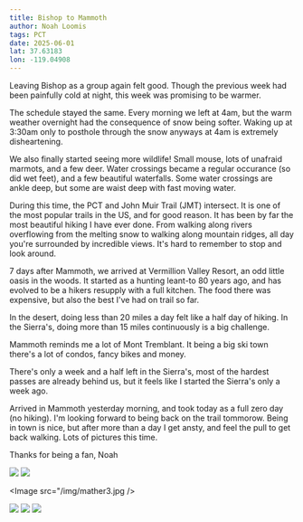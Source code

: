 ```yaml
---
title: Bishop to Mammoth
author: Noah Loomis
tags: PCT
date: 2025-06-01
lat: 37.63183
lon: -119.04908
---
```


<script>
    import Image from '$lib/Image.svelte'
</script>

Leaving Bishop as a group again felt good. Though the previous week had been painfully cold at night, this week was promising to be warmer.

The schedule stayed the same. Every morning we left at 4am, but the warm weather overnight had the consequence of snow being softer. Waking up at 3:30am only to posthole through the snow anyways at 4am is extremely disheartening.

We also finally started seeing more wildlife! Small mouse, lots of unafraid marmots, and a few deer. Water crossings became a regular occurance (so did wet feet), and a few beautiful waterfalls. Some water crossings are ankle deep, but some are waist deep with fast moving water. 

During this time, the PCT and John Muir Trail (JMT) intersect. It is one of the most popular trails in the US, and for good reason. It has been by far the most beautiful hiking I have ever done. From walking along rivers overflowing from the melting snow to walking along mountain ridges, all day you're surrounded by incredible views. It's hard to remember to stop and look around.

7 days after Mammoth, we arrived at Vermillion Valley Resort, an odd little oasis in the woods. It started as a hunting leant-to 80 years ago, and has evolved to be a hikers resupply with a full kitchen. The food there was expensive, but also the best I've had on trail so far.

In the desert, doing less than 20 miles a day felt like a half day of hiking. In the Sierra's, doing more than 15 miles continuously is a big challenge.

Mammoth reminds me a lot of Mont Tremblant. It being a big ski town there's a lot of condos, fancy bikes and money.

There's only a week and a half left in the Sierra's, most of the hardest passes are already behind us, but it feels like I started the Sierra's only a week ago.

Arrived in Mammoth yesterday morning, and took today as a full zero day (no hiking). I'm looking forward to being back on the trail tommorow. Being in town is nice, but after more than a day I get ansty, and feel the pull to get back walking. Lots of pictures this time. 

Thanks for being a fan,
Noah

<Image src="/img/mather.jpg" caption="Mather pass was very steep" />

<Image src="/img/mather2.jpg" />

<Image src="/img/mather3.jpg />

<Image src="/img/jmt.jpg" />

<Image src="/img/whitney2.jpg" caption="The crew that did Whitney" />

<Image src="/img/marmot.jpg" caption="An unafraid marmot" />